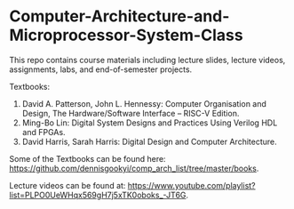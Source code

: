 # Computer-Architecture-and-Microprocessor-System-Class
This repo contains course materials including lecture slides, lecture videos, assignments, labs, and end-of-semester projects.

Textbooks:
1. David A. Patterson, John L. Hennessy: Computer Organisation and Design, The Hardware/Software Interface – RISC-V Edition.
2. Ming-Bo Lin: Digital System Designs and Practices Using Verilog HDL and FPGAs.
3. David Harris, Sarah Harris: Digital Design and Computer Architecture.

Some of the Textbooks can be found here: https://github.com/dennisgookyi/comp_arch_list/tree/master/books.

Lecture videos can be found at: https://www.youtube.com/playlist?list=PLPO0UeWHqx569gH7j5xTK0oboks_-JT6G.
